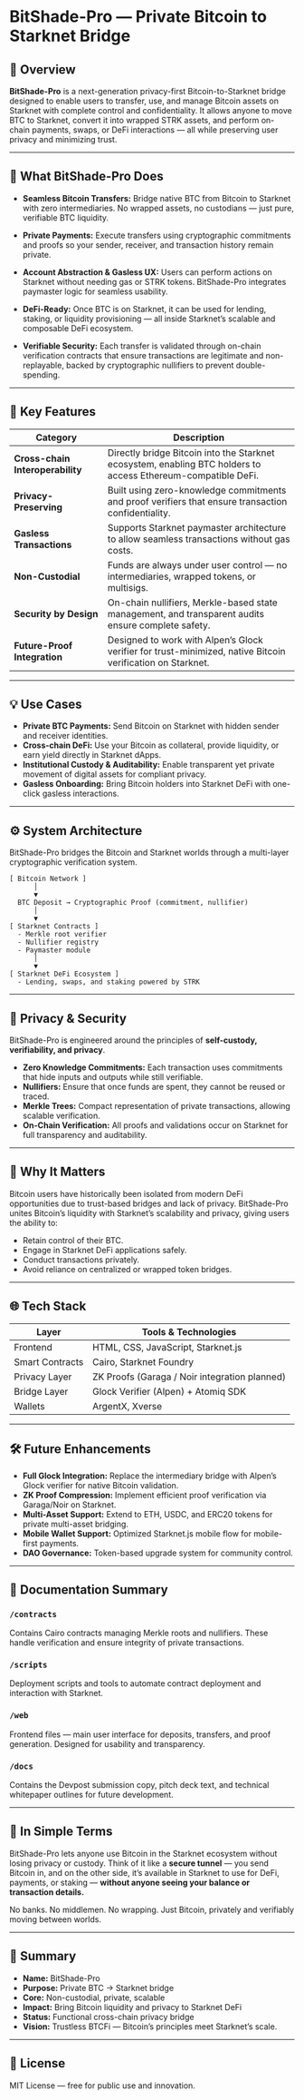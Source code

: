 # BitShade-Pro — Private Bitcoin to Starknet Bridge

## 🌉 Overview

**BitShade-Pro** is a next-generation privacy-first Bitcoin-to-Starknet bridge designed to enable users to transfer, use, and manage Bitcoin assets on Starknet with complete control and confidentiality. It allows anyone to move BTC to Starknet, convert it into wrapped STRK assets, and perform on-chain payments, swaps, or DeFi interactions — all while preserving user privacy and minimizing trust.

---

## 🚀 What BitShade-Pro Does

* **Seamless Bitcoin Transfers:** Bridge native BTC from Bitcoin to Starknet with zero intermediaries. No wrapped assets, no custodians — just pure, verifiable BTC liquidity.

* **Private Payments:** Execute transfers using cryptographic commitments and proofs so your sender, receiver, and transaction history remain private.

* **Account Abstraction & Gasless UX:** Users can perform actions on Starknet without needing gas or STRK tokens. BitShade-Pro integrates paymaster logic for seamless usability.

* **DeFi-Ready:** Once BTC is on Starknet, it can be used for lending, staking, or liquidity provisioning — all inside Starknet’s scalable and composable DeFi ecosystem.

* **Verifiable Security:** Each transfer is validated through on-chain verification contracts that ensure transactions are legitimate and non-replayable, backed by cryptographic nullifiers to prevent double-spending.

---

## 🧩 Key Features

| Category                         | Description                                                                                                   |
| -------------------------------- | ------------------------------------------------------------------------------------------------------------- |
| **Cross-chain Interoperability** | Directly bridge Bitcoin into the Starknet ecosystem, enabling BTC holders to access Ethereum-compatible DeFi. |
| **Privacy-Preserving**           | Built using zero-knowledge commitments and proof verifiers that ensure transaction confidentiality.           |
| **Gasless Transactions**         | Supports Starknet paymaster architecture to allow seamless transactions without gas costs.                    |
| **Non-Custodial**                | Funds are always under user control — no intermediaries, wrapped tokens, or multisigs.                        |
| **Security by Design**           | On-chain nullifiers, Merkle-based state management, and transparent audits ensure complete safety.            |
| **Future-Proof Integration**     | Designed to work with Alpen’s Glock verifier for trust-minimized, native Bitcoin verification on Starknet.    |

---

## 💡 Use Cases

* **Private BTC Payments:** Send Bitcoin on Starknet with hidden sender and receiver identities.
* **Cross-chain DeFi:** Use your Bitcoin as collateral, provide liquidity, or earn yield directly in Starknet dApps.
* **Institutional Custody & Auditability:** Enable transparent yet private movement of digital assets for compliant privacy.
* **Gasless Onboarding:** Bring Bitcoin holders into Starknet DeFi with one-click gasless interactions.

---

## ⚙️ System Architecture

BitShade-Pro bridges the Bitcoin and Starknet worlds through a multi-layer cryptographic verification system.

```
[ Bitcoin Network ]
      │
      ▼
  BTC Deposit → Cryptographic Proof (commitment, nullifier)
      │
      ▼
[ Starknet Contracts ]
  - Merkle root verifier
  - Nullifier registry
  - Paymaster module
      │
      ▼
[ Starknet DeFi Ecosystem ]
  - Lending, swaps, and staking powered by STRK
```

---

## 🔐 Privacy & Security

BitShade-Pro is engineered around the principles of **self-custody, verifiability, and privacy**.

* **Zero Knowledge Commitments:** Each transaction uses commitments that hide inputs and outputs while still verifiable.
* **Nullifiers:** Ensure that once funds are spent, they cannot be reused or traced.
* **Merkle Trees:** Compact representation of private transactions, allowing scalable verification.
* **On-Chain Verification:** All proofs and validations occur on Starknet for full transparency and auditability.

---

## 🧠 Why It Matters

Bitcoin users have historically been isolated from modern DeFi opportunities due to trust-based bridges and lack of privacy. BitShade-Pro unites Bitcoin’s liquidity with Starknet’s scalability and privacy, giving users the ability to:

* Retain control of their BTC.
* Engage in Starknet DeFi applications safely.
* Conduct transactions privately.
* Avoid reliance on centralized or wrapped token bridges.

---

## 🌐 Tech Stack

| Layer           | Tools & Technologies                          |
| --------------- | --------------------------------------------- |
| Frontend        | HTML, CSS, JavaScript, Starknet.js            |
| Smart Contracts | Cairo, Starknet Foundry                       |
| Privacy Layer   | ZK Proofs (Garaga / Noir integration planned) |
| Bridge Layer    | Glock Verifier (Alpen) + Atomiq SDK           |
| Wallets         | ArgentX, Xverse                               |

---

## 🛠️ Future Enhancements

* **Full Glock Integration:** Replace the intermediary bridge with Alpen’s Glock verifier for native Bitcoin validation.
* **ZK Proof Compression:** Implement efficient proof verification via Garaga/Noir on Starknet.
* **Multi-Asset Support:** Extend to ETH, USDC, and ERC20 tokens for private multi-asset bridging.
* **Mobile Wallet Support:** Optimized Starknet.js mobile flow for mobile-first payments.
* **DAO Governance:** Token-based upgrade system for community control.

---

## 🧾 Documentation Summary

### `/contracts`

Contains Cairo contracts managing Merkle roots and nullifiers. These handle verification and ensure integrity of private transactions.

### `/scripts`

Deployment scripts and tools to automate contract deployment and interaction with Starknet.

### `/web`

Frontend files — main user interface for deposits, transfers, and proof generation. Designed for usability and transparency.

### `/docs`

Contains the Devpost submission copy, pitch deck text, and technical whitepaper outlines for future development.

---

## 💬 In Simple Terms

BitShade-Pro lets anyone use Bitcoin in the Starknet ecosystem without losing privacy or custody. Think of it like a **secure tunnel** — you send Bitcoin in, and on the other side, it’s available in Starknet to use for DeFi, payments, or staking — **without anyone seeing your balance or transaction details.**

No banks. No middlemen. No wrapping. Just Bitcoin, privately and verifiably moving between worlds.

---

## 🧩 Summary

* **Name:** BitShade-Pro
* **Purpose:** Private BTC → Starknet bridge
* **Core:** Non-custodial, private, scalable
* **Impact:** Bring Bitcoin liquidity and privacy to Starknet DeFi
* **Status:** Functional cross-chain privacy bridge
* **Vision:** Trustless BTCFi — Bitcoin’s principles meet Starknet’s scale.

---

## 📜 License

MIT License — free for public use and innovation.

